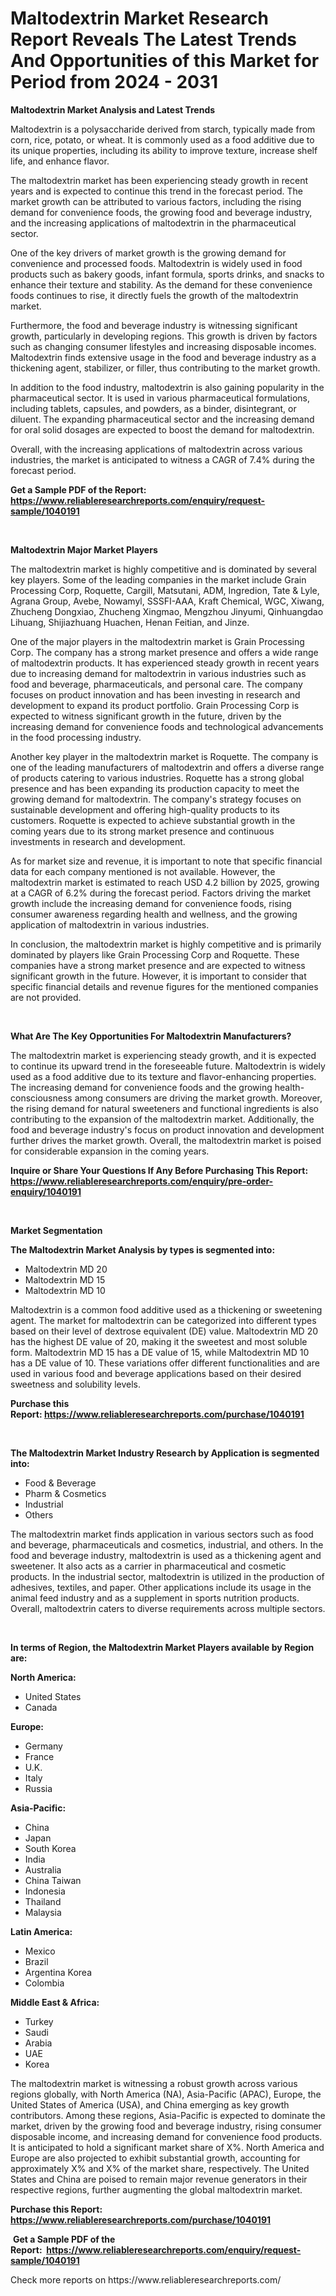 <p><h1>Maltodextrin Market Research Report Reveals The Latest Trends And Opportunities of this Market for Period from 2024 - 2031</h1></p><p><strong>Maltodextrin Market Analysis and Latest Trends</strong></p>
<p><p>Maltodextrin is a polysaccharide derived from starch, typically made from corn, rice, potato, or wheat. It is commonly used as a food additive due to its unique properties, including its ability to improve texture, increase shelf life, and enhance flavor.</p><p>The maltodextrin market has been experiencing steady growth in recent years and is expected to continue this trend in the forecast period. The market growth can be attributed to various factors, including the rising demand for convenience foods, the growing food and beverage industry, and the increasing applications of maltodextrin in the pharmaceutical sector.</p><p>One of the key drivers of market growth is the growing demand for convenience and processed foods. Maltodextrin is widely used in food products such as bakery goods, infant formula, sports drinks, and snacks to enhance their texture and stability. As the demand for these convenience foods continues to rise, it directly fuels the growth of the maltodextrin market.</p><p>Furthermore, the food and beverage industry is witnessing significant growth, particularly in developing regions. This growth is driven by factors such as changing consumer lifestyles and increasing disposable incomes. Maltodextrin finds extensive usage in the food and beverage industry as a thickening agent, stabilizer, or filler, thus contributing to the market growth.</p><p>In addition to the food industry, maltodextrin is also gaining popularity in the pharmaceutical sector. It is used in various pharmaceutical formulations, including tablets, capsules, and powders, as a binder, disintegrant, or diluent. The expanding pharmaceutical sector and the increasing demand for oral solid dosages are expected to boost the demand for maltodextrin.</p><p>Overall, with the increasing applications of maltodextrin across various industries, the market is anticipated to witness a CAGR of 7.4% during the forecast period.</p></p>
<p><strong>Get a Sample PDF of the Report:&nbsp; <a href="https://www.reliableresearchreports.com/enquiry/request-sample/1040191">https://www.reliableresearchreports.com/enquiry/request-sample/1040191</a></strong></p>
<p>&nbsp;</p>
<p><strong>Maltodextrin Major Market Players</strong></p>
<p><p>The maltodextrin market is highly competitive and is dominated by several key players. Some of the leading companies in the market include Grain Processing Corp, Roquette, Cargill, Matsutani, ADM, Ingredion, Tate & Lyle, Agrana Group, Avebe, Nowamyl, SSSFI-AAA, Kraft Chemical, WGC, Xiwang, Zhucheng Dongxiao, Zhucheng Xingmao, Mengzhou Jinyumi, Qinhuangdao Lihuang, Shijiazhuang Huachen, Henan Feitian, and Jinze.</p><p>One of the major players in the maltodextrin market is Grain Processing Corp. The company has a strong market presence and offers a wide range of maltodextrin products. It has experienced steady growth in recent years due to increasing demand for maltodextrin in various industries such as food and beverage, pharmaceuticals, and personal care. The company focuses on product innovation and has been investing in research and development to expand its product portfolio. Grain Processing Corp is expected to witness significant growth in the future, driven by the increasing demand for convenience foods and technological advancements in the food processing industry.</p><p>Another key player in the maltodextrin market is Roquette. The company is one of the leading manufacturers of maltodextrin and offers a diverse range of products catering to various industries. Roquette has a strong global presence and has been expanding its production capacity to meet the growing demand for maltodextrin. The company's strategy focuses on sustainable development and offering high-quality products to its customers. Roquette is expected to achieve substantial growth in the coming years due to its strong market presence and continuous investments in research and development.</p><p>As for market size and revenue, it is important to note that specific financial data for each company mentioned is not available. However, the maltodextrin market is estimated to reach USD 4.2 billion by 2025, growing at a CAGR of 6.2% during the forecast period. Factors driving the market growth include the increasing demand for convenience foods, rising consumer awareness regarding health and wellness, and the growing application of maltodextrin in various industries.</p><p>In conclusion, the maltodextrin market is highly competitive and is primarily dominated by players like Grain Processing Corp and Roquette. These companies have a strong market presence and are expected to witness significant growth in the future. However, it is important to consider that specific financial details and revenue figures for the mentioned companies are not provided.</p></p>
<p>&nbsp;</p>
<p><strong>What Are The Key Opportunities For Maltodextrin Manufacturers?</strong></p>
<p><p>The maltodextrin market is experiencing steady growth, and it is expected to continue its upward trend in the foreseeable future. Maltodextrin is widely used as a food additive due to its texture and flavor-enhancing properties. The increasing demand for convenience foods and the growing health-consciousness among consumers are driving the market growth. Moreover, the rising demand for natural sweeteners and functional ingredients is also contributing to the expansion of the maltodextrin market. Additionally, the food and beverage industry's focus on product innovation and development further drives the market growth. Overall, the maltodextrin market is poised for considerable expansion in the coming years.</p></p>
<p><strong>Inquire or Share Your Questions If Any Before Purchasing This Report: <a href="https://www.reliableresearchreports.com/enquiry/pre-order-enquiry/1040191">https://www.reliableresearchreports.com/enquiry/pre-order-enquiry/1040191</a></strong></p>
<p>&nbsp;</p>
<p><strong>Market Segmentation</strong></p>
<p><strong>The Maltodextrin Market Analysis by types is segmented into:</strong></p>
<p><ul><li>Maltodextrin MD 20</li><li>Maltodextrin MD 15</li><li>Maltodextrin MD 10</li></ul></p>
<p><p>Maltodextrin is a common food additive used as a thickening or sweetening agent. The market for maltodextrin can be categorized into different types based on their level of dextrose equivalent (DE) value. Maltodextrin MD 20 has the highest DE value of 20, making it the sweetest and most soluble form. Maltodextrin MD 15 has a DE value of 15, while Maltodextrin MD 10 has a DE value of 10. These variations offer different functionalities and are used in various food and beverage applications based on their desired sweetness and solubility levels.</p></p>
<p><strong>Purchase this Report:&nbsp;<a href="https://www.reliableresearchreports.com/purchase/1040191">https://www.reliableresearchreports.com/purchase/1040191</a></strong></p>
<p>&nbsp;</p>
<p><strong>The Maltodextrin Market Industry Research by Application is segmented into:</strong></p>
<p><ul><li>Food & Beverage</li><li>Pharm & Cosmetics</li><li>Industrial</li><li>Others</li></ul></p>
<p><p>The maltodextrin market finds application in various sectors such as food and beverage, pharmaceuticals and cosmetics, industrial, and others. In the food and beverage industry, maltodextrin is used as a thickening agent and sweetener. It also acts as a carrier in pharmaceutical and cosmetic products. In the industrial sector, maltodextrin is utilized in the production of adhesives, textiles, and paper. Other applications include its usage in the animal feed industry and as a supplement in sports nutrition products. Overall, maltodextrin caters to diverse requirements across multiple sectors.</p></p>
<p>&nbsp;</p>
<p><strong>In terms of Region, the Maltodextrin Market Players available by Region are:</strong></p>
<p>
    <p> <strong> North America: </strong>
        <ul>
            <li>United States</li>
            <li>Canada</li>
        </ul>
        </p> 
    <p> <strong> Europe: </strong>
        <ul>
            <li>Germany</li>
            <li>France</li>
            <li>U.K.</li>
            <li>Italy</li>
            <li>Russia</li>
        </ul>
        </p> 
    <p> <strong> Asia-Pacific: </strong>
        <ul>
            <li>China</li>
            <li>Japan</li>
            <li>South Korea</li>
            <li>India</li>
            <li>Australia</li>
            <li>China Taiwan</li>
            <li>Indonesia</li>
            <li>Thailand</li>
            <li>Malaysia</li>
        </ul>
        </p> 
    <p> <strong> Latin America: </strong>
        <ul>
            <li>Mexico</li>
            <li>Brazil</li>
            <li>Argentina Korea</li>
            <li>Colombia</li>
        </ul>
        </p> 
    <p> <strong> Middle East & Africa: </strong>
        <ul>
            <li>Turkey</li>
            <li>Saudi</li>
            <li>Arabia</li>
            <li>UAE</li>
            <li>Korea</li>
        </ul>
    </p>
    </p>
<p><p>The maltodextrin market is witnessing a robust growth across various regions globally, with North America (NA), Asia-Pacific (APAC), Europe, the United States of America (USA), and China emerging as key growth contributors. Among these regions, Asia-Pacific is expected to dominate the market, driven by the growing food and beverage industry, rising consumer disposable income, and increasing demand for convenience food products. It is anticipated to hold a significant market share of X%. North America and Europe are also projected to exhibit substantial growth, accounting for approximately X% and X% of the market share, respectively. The United States and China are poised to remain major revenue generators in their respective regions, further augmenting the global maltodextrin market.</p></p>
<p><strong>Purchase this Report: <a href="https://www.reliableresearchreports.com/purchase/1040191">https://www.reliableresearchreports.com/purchase/1040191</a></strong></p>
<p>&nbsp;<strong>Get a Sample PDF of the Report:&nbsp;&nbsp;<a href="https://www.reliableresearchreports.com/enquiry/request-sample/1040191">https://www.reliableresearchreports.com/enquiry/request-sample/1040191</a></strong></p>
<p><strong></strong></p>
<p>Check more reports on https://www.reliableresearchreports.com/</p>